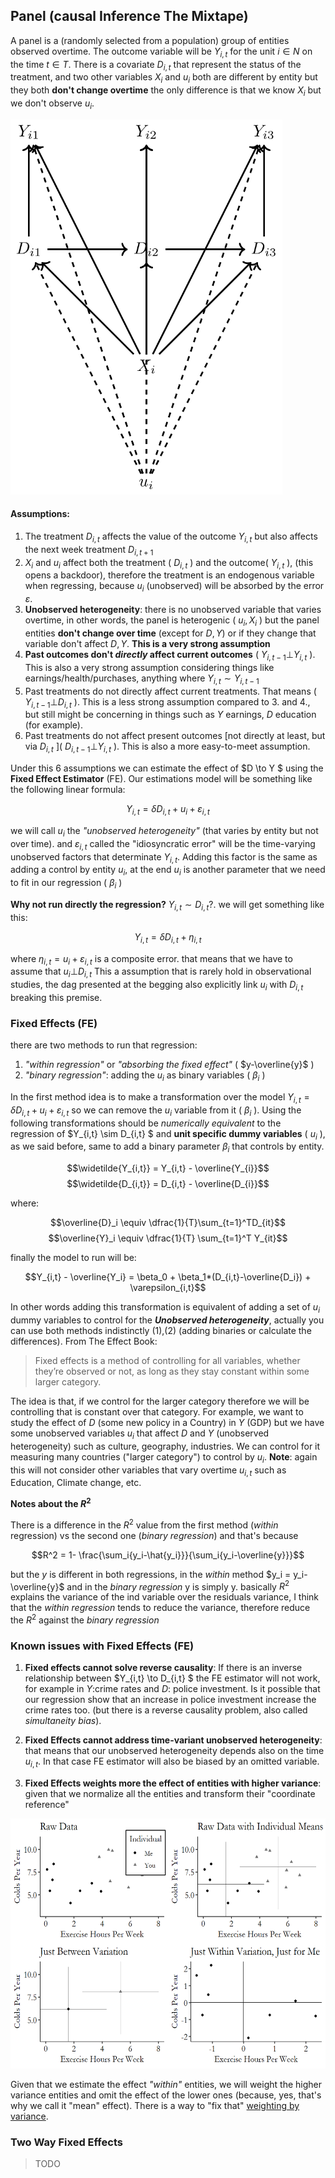 ## Panel (causal Inference The Mixtape)

A panel is a (randomly selected from a population) group of entities observed overtime. The outcome variable will be $Y_{i,t}$ for the unit $i \in N$ on the time $t \in T$. There is a covariate $D_{i,t}$ that represent the status of the treatment, and two other variables $X_i$ and $u_i$ both are different by entity but they both **don't change overtime** the only difference is that we know $X_i$ but we don't observe $u_i$. 

<img src="img/panel_data_dag.png" style='height:600px;'>

#### Assumptions:

1. The treatment $D_{i,t}$ affects the value of the outcome $Y_{i,t}$ but also affects the next week treatment $D_{i,t+1}$
2. $X_i$ and $u_i$ affect both the treatment ( $D_{i,t}$ ) and the outcome( $Y_{i,t}$ ), (this opens a backdoor), therefore the treatment is an endogenous variable when regressing, because $u_i$ (unobserved) will be absorbed by the error $\varepsilon$.
3. **Unobserved heterogeneity**: there is no unobserved variable that varies overtime, in other words, the panel is heterogenic ( $u_i, X_i$ ) but the panel entities **don't change over time** (except for $D,Y$) or if they change that variable don't affect $D,Y$. **This is a very strong assumption**
4. **Past outcomes don't *directly* affect current outcomes** ( $Y_{i,t-1}  \bot Y_{i,t}$ ). This is also a very strong assumption considering things like earnings/health/purchases, anything where $Y_{i,t} \sim Y_{i,t-1}$ 
5. Past treatments do not directly affect current treatments. That means ( $Y_{i,t-1}  \bot D_{i,t}$ ). This is a less strong assumption compared to 3. and 4., but still might be concerning in things such as $Y$ earnings, $D$ education (for example).  
6. Past treatments do not affect present outcomes [not directly at least, but via $D_{i,t}$ ]( $D_{i,t-1}  \bot Y_{i,t}$ ). This is also a more easy-to-meet assumption. 

Under this 6 assumptions we can estimate the effect of $D \to Y $ using the **Fixed Effect Estimator** (FE). Our estimations model will be something like the following linear formula:

$$Y_{i,t} = \delta D_{i,t} + u_i + \varepsilon_{i,t}$$

we will call $u_i$ the _"unobserved heterogeneity"_ (that varies by entity but not over time). and $\varepsilon_{i,t}$ called the "idiosyncratic error" will be the time-varying unobserved factors that determinate $Y_{i,t}$. Adding this factor is the same as adding a control by entity $u_i$, at the end $u_i$ is another parameter that we need to fit in our regression ( $\beta_i$ )

**Why not run directly the regression?** $Y_{i,t} \sim D_{i,t}$?. we will get something like this:

$$Y_{i,t} = \delta D_{i,t} + \eta_{i,t}$$ 

where $\eta_{i,t} = u_i + \varepsilon_{i,t}$ is a composite error. that means that we have to assume  that $u_i \bot D_{i,t}$ This a assumption that is rarely hold in observational studies, the dag presented at the begging also explicitly link $u_i$ with $D_{i,t}$ breaking this premise.

### Fixed Effects (FE)
there are two methods to run that regression: 

1. _"within regression"_ or _"absorbing the fixed effect"_ ( $y-\overline{y}$ )
2. _"binary regression"_: adding the $u_i$ as binary variables ( $\beta_i$ )


In the first method idea is to make a transformation over the model $Y_{i,t} = \delta D_{i,t} + u_i + \varepsilon_{i,t}$ so we can remove the $u_i$ variable from it ( $\beta_i$ ). Using the following transformations should be _numerically equivalent_ to the regression of $Y_{i,t} \sim D_{i,t} $ and **unit specific dummy variables** ( $u_i$ ), as we said before, same to add a binary parameter $\beta_i$ that controls by entity. 

$$\widetilde{Y_{i,t}} = Y_{i,t} - \overline{Y_{i}}$$
$$\widetilde{D_{i,t}} = D_{i,t} - \overline{D_{i}}$$

where:

$$\overline{D}_i \equiv \dfrac{1}{T}\sum_{t=1}^TD_{it}$$
$$\overline{Y}_i \equiv \dfrac{1}{T} \sum_{t=1}^T Y_{it}$$

finally the model to run will be:

$$Y_{i,t} - \overline{Y_i} = \beta_0 + \beta_1*(D_{i,t}-\overline{D_i}) + \varepsilon_{i,t}$$

In other words adding this transformation is equivalent of adding a set of $u_i$ dummy variables to control for the _**Unobserved heterogeneity**_, actually you can use both methods indistinctly (1),(2) (adding binaries or calculate the differences). From The Effect Book:

> Fixed effects is a method of controlling for all variables, whether they’re observed or not, as long as they stay constant within some larger category.

The idea is that, if we control for the larger category therefore we will be controlling that is constant over that category. For example, we want to study the effect of $D$ (some new policy in a Country) in $Y$ (GDP) but we have some unobserved variables $u_i$ that affect $D$ and $Y$ (unobserved heterogeneity) such as culture, geography, industries. We can control for it measuring many countries ("larger category") to control by $u_i$. **Note**: again this will not consider other variables that vary overtime $u_{i,t}$ such as Education, Climate change, etc. 

**Notes about the $R^{2}$**

There is a difference in the $R^2$ value from the first method (*within* regression) vs the second one (*binary regression*) and that's because 

$$R^2 = 1- \frac{\sum_i{y_i-\hat{y_i}}}{\sum_i{y_i-\overline{y}}}$$

but the $y$ is different in both regressions, in the *within* method $y_i = y_i-\overline{y}$ and in the _binary regression_ y is simply y. basically $R^2$ explains the variance of the ind variable over the residuals variance, I think that the _within regression_ tends to reduce the variance, therefore reduce the $R^2$ against the _binary regression_

### Known issues with Fixed Effects (FE)
1. **Fixed effects cannot solve reverse causality**: If there is an inverse relationship between $Y_{i,t} \to D_{i,t} $ the FE estimator will not work, for example in $Y$:crime rates and $D$: police investment. Is it possible that our regression show that an increase in police investment increase the crime rates too. (but there is a reverse causality problem, also called _simultaneity bias_).

2. **Fixed Effects cannot address time-variant unobserved heterogeneity**: that means that our unobserved heterogeneity depends also on the time $u_{i,t}$. In that case FE estimator will also be biased by an omitted variable. 

3. **Fixed Effects weights more the effect of entities with higher variance**: given that we normalize all the entities and transform their "coordinate reference"

<img src="img/fixedeffects-betweenwithin-1.png" style='height:400px;'>

Given that we estimate the effect _"within"_ entities, we will weight the higher variance entities and omit the effect of the lower ones (because, yes, that's why we call it "mean" effect). There is a way to "fix that" [weighting by variance][1]. 

### Two Way Fixed Effects 

> TODO 



[comment]: References 
[1]: (https://theeffectbook.net/ch-FixedEffects.html#:~:text=address%20the%20problem.-,23,-23%20The%20Gibbons)
